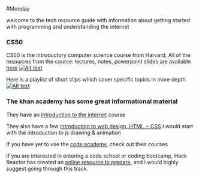 #Monday

welcome to the tech resource guide with information about getting started with programming and understanding the internet

### CS50
CS50 is the introductory computer science course from Harvard. All of the resources from the course: lectures, notes, powerpoint slides
are available [here](https://cs50.harvard.edu/)
[![Alt text](https://img.youtube.com/vi/o4SGkB_8fFs/0.jpg)](https://www.youtube.com/watch?v=o4SGkB_8fFs)

Here is a playlist of short clips which cover specific topics in more depth.
[![Alt text](https://img.youtube.com/vi/HFLczUUHWNw/0.jpg)](https://www.youtube.com/watch?v=HFLczUUHWNw)

### The khan academy has some great informational material
They have an [introduction to the internet](https://www.khanacademy.org/computing/computer-science/internet-intro) course


They also have a few [introduction to web design, HTML + CSS](https://www.khanacademy.org/computing/computer-programming)
I would start with the introduction to js drawing & animation 

If you have yet to use the [code academy](https://www.codecademy.com/learn/all), check out their courses

If you are interested in entering a code school or coding bootcamp, Hack Reactor has created an [online resource to prepare](http://www.hackreactor.com/prep-programs/), and I would
highly suggest going through this track.
